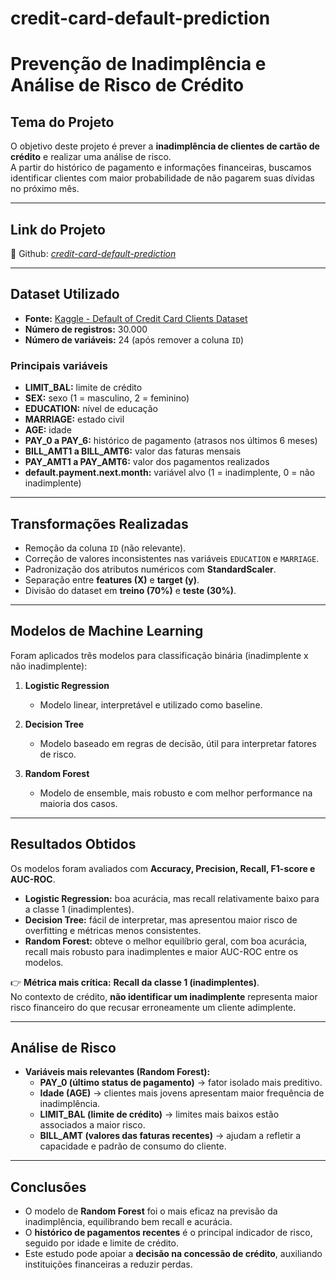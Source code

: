 # credit-card-default-prediction

# Prevenção de Inadimplência e Análise de Risco de Crédito

## Tema do Projeto
O objetivo deste projeto é prever a **inadimplência de clientes de cartão de crédito** e realizar uma análise de risco.  
A partir do histórico de pagamento e informações financeiras, buscamos identificar clientes com maior probabilidade de não pagarem suas dívidas no próximo mês.

---

## Link do Projeto
🔗 Github: *[credit-card-default-prediction](https://github.com/gmpandolfo/credit-card-default-prediction)*

---

## Dataset Utilizado
- **Fonte:** [Kaggle - Default of Credit Card Clients Dataset](https://www.kaggle.com/datasets/uciml/default-of-credit-card-clients-dataset)  
- **Número de registros:** 30.000  
- **Número de variáveis:** 24 (após remover a coluna `ID`)  

### Principais variáveis
- **LIMIT_BAL:** limite de crédito  
- **SEX:** sexo (1 = masculino, 2 = feminino)  
- **EDUCATION:** nível de educação  
- **MARRIAGE:** estado civil  
- **AGE:** idade  
- **PAY_0 a PAY_6:** histórico de pagamento (atrasos nos últimos 6 meses)  
- **BILL_AMT1 a BILL_AMT6:** valor das faturas mensais  
- **PAY_AMT1 a PAY_AMT6:** valor dos pagamentos realizados  
- **default.payment.next.month:** variável alvo (1 = inadimplente, 0 = não inadimplente)  

---

## Transformações Realizadas
- Remoção da coluna `ID` (não relevante).  
- Correção de valores inconsistentes nas variáveis `EDUCATION` e `MARRIAGE`.  
- Padronização dos atributos numéricos com **StandardScaler**.  
- Separação entre **features (X)** e **target (y)**.  
- Divisão do dataset em **treino (70%)** e **teste (30%)**.  

---

## Modelos de Machine Learning
Foram aplicados três modelos para classificação binária (inadimplente x não inadimplente):

1. **Logistic Regression**  
   - Modelo linear, interpretável e utilizado como baseline.  

2. **Decision Tree**  
   - Modelo baseado em regras de decisão, útil para interpretar fatores de risco.  

3. **Random Forest**  
   - Modelo de ensemble, mais robusto e com melhor performance na maioria dos casos.  

---

## Resultados Obtidos
Os modelos foram avaliados com **Accuracy, Precision, Recall, F1-score e AUC-ROC**.  

- **Logistic Regression:** boa acurácia, mas recall relativamente baixo para a classe 1 (inadimplentes).  
- **Decision Tree:** fácil de interpretar, mas apresentou maior risco de overfitting e métricas menos consistentes.  
- **Random Forest:** obteve o melhor equilíbrio geral, com boa acurácia, recall mais robusto para inadimplentes e maior AUC-ROC entre os modelos.  

👉 **Métrica mais crítica:** **Recall da classe 1 (inadimplentes)**.  
No contexto de crédito, **não identificar um inadimplente** representa maior risco financeiro do que recusar erroneamente um cliente adimplente.  

---

## Análise de Risco
- **Variáveis mais relevantes (Random Forest):**  
  - **PAY_0 (último status de pagamento)** → fator isolado mais preditivo.  
  - **Idade (AGE)** → clientes mais jovens apresentam maior frequência de inadimplência.  
  - **LIMIT_BAL (limite de crédito)** → limites mais baixos estão associados a maior risco.  
  - **BILL_AMT (valores das faturas recentes)** → ajudam a refletir a capacidade e padrão de consumo do cliente.  

---

## Conclusões
- O modelo de **Random Forest** foi o mais eficaz na previsão da inadimplência, equilibrando bem recall e acurácia.  
- O **histórico de pagamentos recentes** é o principal indicador de risco, seguido por idade e limite de crédito.  
- Este estudo pode apoiar a **decisão na concessão de crédito**, auxiliando instituições financeiras a reduzir perdas.  
